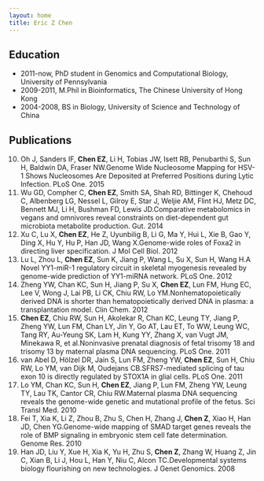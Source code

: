 ```yaml
---
layout: home
title: Eric Z Chen
---
```


## Education  
* 2011-now, PhD student in Genomics and Computational Biology, University of Pennsylvania  
* 2009-2011, M.Phil in Bioinformatics, The Chinese University of Hong Kong
* 2004-2008, BS in Biology, University of Science and Technology of China  

## Publications  
10. Oh J, Sanders IF, **Chen EZ**, Li H, Tobias JW, Isett RB, Penubarthi S, Sun H,
Baldwin DA, Fraser NW.Genome Wide Nucleosome Mapping for HSV-1 Shows Nucleosomes 
Are Deposited at Preferred Positions during Lytic Infection. PLoS One. 2015  
9. Wu GD, Compher C, **Chen EZ**, Smith SA, Shah RD, Bittinger K, Chehoud C, Albenberg
LG, Nessel L, Gilroy E, Star J, Weljie AM, Flint HJ, Metz DC, Bennett MJ, Li H,
Bushman FD, Lewis JD.Comparative metabolomics in vegans and omnivores reveal
constraints on diet-dependent gut microbiota metabolite production. Gut. 2014   
8. Xu C, Lu X, **Chen EZ**, He Z, Uyunbilig B, Li G, Ma Y, Hui L, Xie B, Gao Y, Ding X, 
Hu Y, Hu P, Han JD, Wang X.Genome-wide roles of Foxa2 in directing liver
specification. J Mol Cell Biol. 2012   
7. Lu L, Zhou L, **Chen EZ**, Sun K, Jiang P, Wang L, Su X, Sun H, Wang H.A Novel
YY1-miR-1 regulatory circuit in skeletal myogenesis revealed by genome-wide
prediction of YY1-miRNA network. PLoS One. 2012  
6. Zheng YW, Chan KC, Sun H, Jiang P, Su X, **Chen EZ**, Lun FM, Hung EC, Lee V, Wong J,
Lai PB, Li CK, Chiu RW, Lo YM.Nonhematopoietically derived DNA is shorter than
hematopoietically derived DNA in plasma: a transplantation model. Clin Chem. 2012   
5. **Chen EZ**, Chiu RW, Sun H, Akolekar R, Chan KC, Leung TY, Jiang P, Zheng YW, Lun
FM, Chan LY, Jin Y, Go AT, Lau ET, To WW, Leung WC, Tang RY, Au-Yeung SK, Lam H, 
Kung YY, Zhang X, van Vugt JM, Minekawa R, et al.Noninvasive prenatal diagnosis
of fetal trisomy 18 and trisomy 13 by maternal plasma DNA sequencing. PLoS One. 2011  
4. van Abel D, Hölzel DR, Jain S, Lun FM, Zheng YW, **Chen EZ**, Sun H, Chiu RW, Lo YM, 
van Dijk M, Oudejans CB.SFRS7-mediated splicing of tau exon 10 is directly
regulated by STOX1A in glial cells. PLoS One. 2011  
3. Lo YM, Chan KC, Sun H, **Chen EZ**, Jiang P, Lun FM, Zheng YW, Leung TY, Lau TK,
Cantor CR, Chiu RW.Maternal plasma DNA sequencing reveals the genome-wide genetic
and mutational profile of the fetus. Sci Transl Med. 2010    
2. Fei T, Xia K, Li Z, Zhou B, Zhu S, Chen H, Zhang J, **Chen Z**, Xiao H, Han JD, Chen 
YG.Genome-wide mapping of SMAD target genes reveals the role of BMP signaling in 
embryonic stem cell fate determination. Genome Res. 2010  
1. Han JD, Liu Y, Xue H, Xia K, Yu H, Zhu S, **Chen Z**, Zhang W, Huang Z, Jin C, Xian
B, Li J, Hou L, Han Y, Niu C, Alcon TC.Developmental systems biology flourishing 
on new technologies. J Genet Genomics. 2008 



